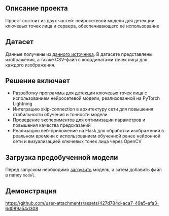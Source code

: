 ## Описание проекта
Проект состоит из двух частей: нейросетевой модели для детекции ключевых точек лица и сервера, обеспечивающего её использование

## Датасет
Данные получены из [данного источника](https://www.dropbox.com/scl/fi/q70ca7ld0c78lsecrxm3s/public_tests.zip?rlkey=clp8winkmhaysflwp8y9fdbqe&st=67grolcc&dl=1). В датасете представлены изображения, а также CSV-файл с координатами точек лица для каждого изображения.

## Решение включает
- Разработку программы для детекции ключевых точек лица с использованием нейросетевой модели,
реализованной на PyTorch Lightning
- Интеграцию skip-connection в архитектуру сети для повышения стабильности обучения и точности модели
- Проведение экспериментов для оптимизации параметров и повышения качества предсказаний
- Реализацию веб-приложение на Flask для обработки изображений в реальном времени с использованием обученной ранее нейронной сети и визуализацией ключевых точек лица через OpenCV

## Загрузка предобученной модели 
Перед запуском необходимо [загрузить](https://drive.google.com/drive/folders/1UlZmoQKx_e6ThL9pvLV4LoqFQIqmXC5R?usp=sharing) модель, а затем добавить файл в папку `model`.

## Демонстрация


https://github.com/user-attachments/assets/427d784d-aca7-49a5-afa3-6d089a54d308

